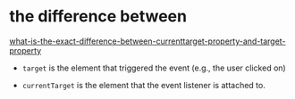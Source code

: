 # the difference between 

[what-is-the-exact-difference-between-currenttarget-property-and-target-property](https://stackoverflow.com/questions/10086427/what-is-the-exact-difference-between-currenttarget-property-and-target-property)

- `target` is the element that triggered the event (e.g., the user clicked on)

- `currentTarget` is the element that the event listener is attached to. 
